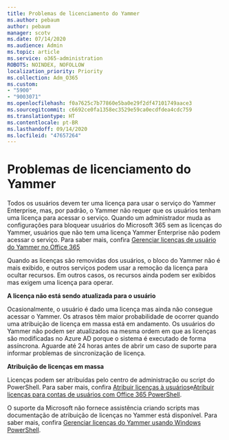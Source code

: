 ```yaml
---
title: Problemas de licenciamento do Yammer
ms.author: pebaum
author: pebaum
manager: scotv
ms.date: 07/14/2020
ms.audience: Admin
ms.topic: article
ms.service: o365-administration
ROBOTS: NOINDEX, NOFOLLOW
localization_priority: Priority
ms.collection: Adm_O365
ms.custom:
- "5900"
- "9003071"
ms.openlocfilehash: f0a7625c7b77860e5ba0e29f2df47101749aace3
ms.sourcegitcommit: c6692ce0fa1358ec3529e59ca0ecdfdea4cdc759
ms.translationtype: HT
ms.contentlocale: pt-BR
ms.lasthandoff: 09/14/2020
ms.locfileid: "47657264"
---
```

# <a name="yammer-licensing-issues"></a>Problemas de licenciamento do Yammer

Todos os usuários devem ter uma licença para usar o serviço do Yammer Enterprise, mas, por padrão, o Yammer não requer que os usuários tenham uma licença para acessar o serviço. Quando um administrador muda as configurações para bloquear usuários do Microsoft 365 sem as licenças do Yammer, usuários que não tem uma licença Yammer Enterprise não podem acessar o serviço. Para saber mais, confira [Gerenciar licenças de usuário do Yammer no Office 365](https://docs.microsoft.com/yammer/manage-yammer-users/manage-yammer-licenses-in-office-365) 

Quando as licenças são removidas dos usuários, o bloco do Yammer não é mais exibido, e outros serviços podem usar a remoção da licença para ocultar recursos. Em outros casos, os recursos ainda podem ser exibidos mas exigem uma licença para operar.  

**A licença não está sendo atualizada para o usuário**  

Ocasionalmente, o usuário é dado uma licença mas ainda não consegue acessar o Yammer. Os atrasos têm maior probabilidade de ocorrer quando uma atribuição de licença em massa está em andamento. Os usuários do Yammer não podem ser atualizados na mesma ordem em que as licenças são modificadas no Azure AD porque o sistema é executado de forma assíncrona. Aguarde até 24 horas antes de abrir um caso de suporte para informar problemas de sincronização de licença.  

**Atribuição de licenças em massa**  

Licenças podem ser atribuídas pelo centro de administração ou script do PowerShell. Para saber mais, confira [Atribuir licenças à usuários](https://docs.microsoft.com/microsoft-365/admin/manage/assign-licenses-to-users)e[Atribuir licenças para contas de usuários com Office 365 PowerShell](https://docs.microsoft.com/office365/enterprise/powershell/assign-licenses-to-user-accounts-with-office-365-powershell). 

O suporte da Microsoft não fornece assistência criando scripts mas documentação de atribuição de licenças no Yammer está disponível. Para saber mais, confira [Gerenciar licenças do Yammer usando Windows PowerShell](https://docs.microsoft.com/yammer/manage-yammer-users/manage-yammer-licenses-in-office-365#manage-yammer-licenses-by-using-windows-powershell).
